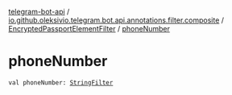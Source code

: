 [telegram-bot-api](../../index.md) / [io.github.oleksivio.telegram.bot.api.annotations.filter.composite](../index.md) / [EncryptedPassportElementFilter](index.md) / [phoneNumber](./phone-number.md)

# phoneNumber

`val phoneNumber: `[`StringFilter`](../../io.github.oleksivio.telegram.bot.api.annotations.filter.primitive/-string-filter/index.md)